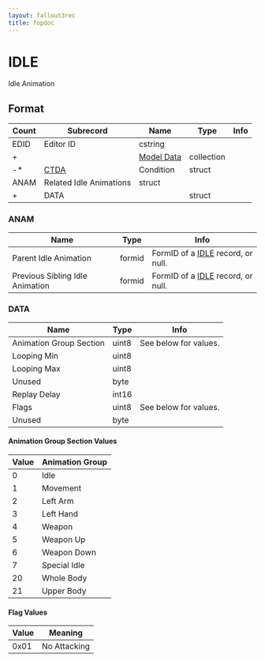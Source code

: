 ```yaml
---
layout: fallout3rec
title: fopdoc
---
```

IDLE
====

Idle Animation

## Format

Count | Subrecord | Name | Type | Info
------|-------|------|------|-----
 | EDID | Editor ID | cstring |
+ | | [Model Data](Subrecords/Model.html) | collection |
-* | [CTDA](Subrecords/CTDA.html) | Condition | struct |
 | ANAM | Related Idle Animations | struct |
+ | DATA | | struct |

### ANAM

Name | Type | Info
-----|------|-----
Parent Idle Animation | formid | FormID of a [IDLE](IDLE.html) record, or null.
Previous Sibling Idle Animation | formid | FormID of a [IDLE](IDLE.html) record, or null.

### DATA

Name | Type | Info
-----|------|-----
Animation Group Section | uint8 | See below for values.
Looping Min | uint8 |
Looping Max | uint8 |
Unused | byte |
Replay Delay | int16 |
Flags | uint8 | See below for values.
Unused | byte |

#### Animation Group Section Values

Value | Animation Group
------|----------------
0 | Idle
1 | Movement
2 | Left Arm
3 | Left Hand
4 | Weapon
5 | Weapon Up
6 | Weapon Down
7 | Special Idle
20 | Whole Body
21 | Upper Body

#### Flag Values

Value | Meaning
------|--------
0x01 | No Attacking
